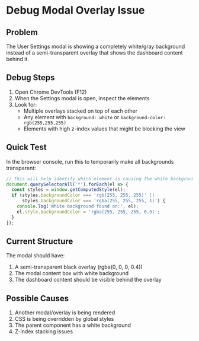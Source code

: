 # Debug Modal Overlay Issue

## Problem
The User Settings modal is showing a completely white/gray background instead of a semi-transparent overlay that shows the dashboard content behind it.

## Debug Steps

1. Open Chrome DevTools (F12)
2. When the Settings modal is open, inspect the elements
3. Look for:
   - Multiple overlays stacked on top of each other
   - Any element with `background: white` or `background-color: rgb(255,255,255)`
   - Elements with high z-index values that might be blocking the view

## Quick Test
In the browser console, run this to temporarily make all backgrounds transparent:
```javascript
// This will help identify which element is causing the white background
document.querySelectorAll('*').forEach(el => {
  const styles = window.getComputedStyle(el);
  if (styles.backgroundColor === 'rgb(255, 255, 255)' || 
      styles.backgroundColor === 'rgba(255, 255, 255, 1)') {
    console.log('White background found on:', el);
    el.style.backgroundColor = 'rgba(255, 255, 255, 0.5)';
  }
});
```

## Current Structure
The modal should have:
1. A semi-transparent black overlay (rgba(0, 0, 0, 0.4))
2. The modal content box with white background
3. The dashboard content should be visible behind the overlay

## Possible Causes
1. Another modal/overlay is being rendered
2. CSS is being overridden by global styles
3. The parent component has a white background
4. Z-index stacking issues
